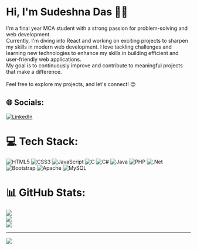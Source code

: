 # Hi, I'm Sudeshna Das 👩‍💻
I'm a final year MCA student with a strong passion for problem-solving and web development.<br>Currently, I'm diving into React and working on exciting projects to sharpen my skills in modern web development. I love tackling challenges and learning new technologies to enhance my skills in building efficient and user-friendly web applications.<br>My goal is to continuously improve and contribute to meaningful projects that make a difference.<br><br>Feel free to explore my projects, and let's connect! 😊<br>


## 🌐 Socials:
[![LinkedIn](https://img.shields.io/badge/LinkedIn-%230077B5.svg?logo=linkedin&logoColor=white)](https://www.linkedin.com/in/sudeshna-das-429b911b4/) 

# 💻 Tech Stack:
![HTML5](https://img.shields.io/badge/html5-%23E34F26.svg?style=for-the-badge&logo=html5&logoColor=white) ![CSS3](https://img.shields.io/badge/css3-%231572B6.svg?style=for-the-badge&logo=css3&logoColor=white) ![JavaScript](https://img.shields.io/badge/javascript-%23323330.svg?style=for-the-badge&logo=javascript&logoColor=%23F7DF1E) ![C](https://img.shields.io/badge/c-%2300599C.svg?style=for-the-badge&logo=c&logoColor=white) ![C#](https://img.shields.io/badge/c%23-%23239120.svg?style=for-the-badge&logo=c-sharp&logoColor=white)  ![Java](https://img.shields.io/badge/java-%23ED8B00.svg?style=for-the-badge&logo=java&logoColor=white)  ![PHP](https://img.shields.io/badge/php-%23777BB4.svg?style=for-the-badge&logo=php&logoColor=white) ![.Net](https://img.shields.io/badge/.NET-5C2D91?style=for-the-badge&logo=.net&logoColor=white) ![Bootstrap](https://img.shields.io/badge/bootstrap-%23563D7C.svg?style=for-the-badge&logo=bootstrap&logoColor=white)  ![Apache](https://img.shields.io/badge/apache-%23D42029.svg?style=for-the-badge&logo=apache&logoColor=white)  ![MySQL](https://img.shields.io/badge/mysql-%2300f.svg?style=for-the-badge&logo=mysql&logoColor=white) 
# 📊 GitHub Stats:
![](https://github-readme-stats.vercel.app/api?username=Sudeshna556&theme=dark&hide_border=false&include_all_commits=false&count_private=false)<br/>
![](https://github-readme-streak-stats.herokuapp.com/?user=Sudeshna556&theme=dark&hide_border=false)<br/>
![](https://github-readme-stats.vercel.app/api/top-langs/?username=Sudeshna556&theme=dark&hide_border=false&include_all_commits=false&count_private=false&layout=compact)

---
[![](https://visitcount.itsvg.in/api?id=Sudeshna556&icon=0&color=0)](https://visitcount.itsvg.in)

<!-- Proudly created with GPRM ( https://gprm.itsvg.in ) -->
